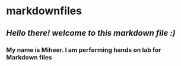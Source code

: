 # markdownfiles

## *Hello there! welcome to this markdown file :)*

### **My name is Miheer. I am performing hands on lab for Markdown files**
